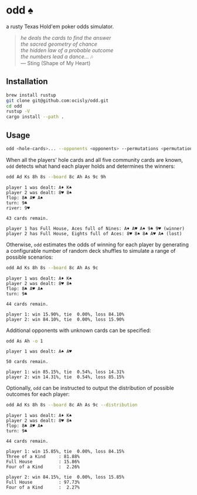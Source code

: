 # odd ♠️

a rusty Texas Hold'em poker odds simulator.

> _he deals the cards to find the answer_  
> _the sacred geometry of chance_  
> _the hidden law of a probable outcome_  
> _the numbers lead a dance..._ 🎶  
> — Sting (Shape of My Heart)

## Installation

```sh
brew install rustup
git clone git@github.com:ocisly/odd.git
cd odd
rustup -V
cargo install --path .
```

## Usage

```sh
odd <hole-cards>... --opponents <opponents> --permutations <permutations> --seed <seed>
```

When all the players' hole cards and all five community cards are known, `odd`
detects what hand each player holds and determines the winners:

```sh
odd Ad Ks 8h 8s --board 8c Ah As 9c 9h
```

```
player 1 was dealt: A♦️ K♠️
player 2 was dealt: 8♥️ 8♠️
flop: 8♣️ A♥️ A♠️
turn: 9♣️
river: 9♥️

43 cards remain.

player 1 has Full House, Aces full of Nines: A♦️ A♥️ A♠️ 9♣️ 9♥️ (winner)
player 2 has Full House, Eights full of Aces: 8♥️ 8♠️ 8♣️ A♥️ A♠️ (lost)
```

Otherwise, `odd` estimates the odds of winning for each player by generating a
configurable number of random deck shuffles to simulate a range of possible
scenarios:

```sh
odd Ad Ks 8h 8s --board 8c Ah As 9c
```

```
player 1 was dealt: A♦️ K♠️
player 2 was dealt: 8♥️ 8♠️
flop: 8♣️ A♥️ A♠️
turn: 9♣️

44 cards remain.

player 1: win 15.90%, tie  0.00%, loss 84.10%
player 2: win 84.10%, tie  0.00%, loss 15.90%
```

Additional opponents with unknown cards can be specified:

```sh
odd As Ah -o 1
```

```
player 1 was dealt: A♠️ A♥️

50 cards remain.

player 1: win 85.15%, tie  0.54%, loss 14.31%
player 2: win 14.31%, tie  0.54%, loss 85.15%
```

Optionally, `odd` can be instructed to output the distribution of possible
outcomes for each player:

```sh
odd Ad Ks 8h 8s --board 8c Ah As 9c --distribution
```

```
player 1 was dealt: A♦️ K♠️
player 2 was dealt: 8♥️ 8♠️
flop: 8♣️ A♥️ A♠️
turn: 9♣️

44 cards remain.

player 1: win 15.85%, tie  0.00%, loss 84.15%
Three of a Kind     : 81.88%
Full House          : 15.86%
Four of a Kind      :  2.26%

player 2: win 84.15%, tie  0.00%, loss 15.85%
Full House          : 97.73%
Four of a Kind      :  2.27%
```
